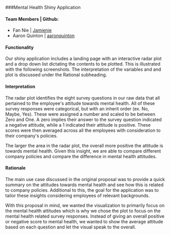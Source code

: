 ###Mental Health Shiny Application

#### Team Members | Github:
* Fan Nie | [Jamienie](https://github.com/Jamienie?tab=repositories)
* Aaron Quinton | [aaronquinton](https://github.com/aaronquinton)

#### Functionality
Our shiny application includes a landing page with an interactive radar plot and a drop down list dictating the contents to be plotted. This is illustrated with the following screenshots. The interpretation of the variables and and plot is discussed under the Rational subheading.


#### Interpretation
The radar plot identifies the eight survey questions in our raw data that all pertained to the employee's attitude towards mental health. All of these survey responses were categorical, but with an inherit order (ex. No, Maybe, Yes). These were assigned a number and scaled to be between Zero and One. A zero implies their answer to the survey question indicated a negative attitude, while a 1 indicated their attitude is positive. These scores were then averaged across all the employees with consideration to their company's policies.

The larger the area in the radar plot, the overall more positive the attitude is towards mental health. Given this insight, we are able to compare different company policies and compare the difference in mental health attitudes.

#### Rationale
The main use case discussed in the original proposal was to provide a quick summary on the attitudes towards mental health and see how this is related to company policies. Additional to this, the goal for the application was to tailor these insights considering employees of relevant backgrounds.

With this proposal in mind, we wanted the visualization to primarily focus on the mental health attitudes which is why we chose the plot to focus on the mental health related survey responses. Instead of giving an overall positive or negative score to mental health, we wanted to show the average attitude based on each question and let the visual speak to the overall.


